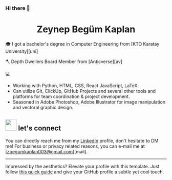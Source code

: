 ### Hi there 👋


<h1 align="center">Zeynep Begüm Kaplan</h1>

🎓 I got a bachelor's degree in Computer Engineering from [KTO Karatay University][uni]

🪓 Depth Dwellers Board Member from [Anticverse][av]

💻
- Working with  Python, HTML, CSS, React JavaScript, LaTeX. 
- Can utilize Git, ClickUp, GitHub Projects and several other tools and platforms for team coordination & project development.
- Seasoned in Adobe Photoshop, Adobe Illustrator for image manipulation and vectoral graphic design.


## <img src="https://raw.githubusercontent.com/fybx/fybx/main/compass.webp" width="35px" height="35px"> let's connect

You can directly reach me from my [LinkedIn][in] profile, don't hesitate to DM me! For business or privacy related reasons, you can e-mail me at [zbegumkaplan003@gmail.com][mail].

---

Impressed by the aesthetics? Elevate your profile with this template. Just follow [this quick guide](tutorial.md) and give your GitHub profile a subtle yet cool touch.


 [in]: https://www.linkedin.com/in/zeynepbegumkaplan/ "My LinkedIn profile"

 
